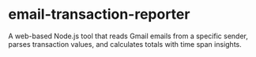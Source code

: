 # email-transaction-reporter
A web-based Node.js tool that reads Gmail emails from a specific sender, parses transaction values, and calculates totals with time span insights.
